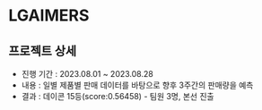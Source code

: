 # LGAIMERS

## 프로젝트 상세
- 진행 기간 : 2023.08.01 ~ 2023.08.28
- 내용 : 일별 제품별 판매 데이터를 바탕으로 향후 3주간의 판매량을 예측
- 결과 : 데이콘 15등(score:0.56458) - 팀원 3명, 본선 진출
